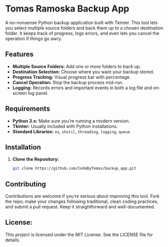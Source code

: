 # Tomas Ramoska Backup App

A no-nonsense Python backup application built with Tkinter. This tool lets you select multiple source folders and back them up to a chosen destination folder. It keeps track of progress, logs errors, and even lets you cancel the operation if things go awry.

## Features

- **Multiple Source Folders:** Add one or more folders to back up.
- **Destination Selection:** Choose where you want your backup stored.
- **Progress Tracking:** Visual progress bar with percentage.
- **Cancel Operation:** Stop the backup process mid-run.
- **Logging:** Records errors and important events in both a log file and on-screen log panel.

## Requirements

- **Python 3.x:** Make sure you’re running a modern version.
- **Tkinter:** Usually included with Python installations.
- **Standard Libraries:** `os`, `shutil`, `threading`, `logging`, `queue`

## Installation

1. **Clone the Repository:**
   ```bash
   git clone https://github.com/CodeByTomas/backup_app.git

## Contributing 
Contributions are welcome if you’re serious about improving this tool. Fork the repo, make your changes following traditional, clean coding practices, and submit a pull request. Keep it straightforward and well-documented.

## License:
This project is licensed under the MIT License. See the LICENSE file for details.
